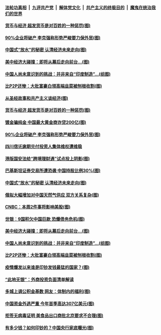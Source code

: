 

####  [法轮功真相](../../../../basic/blob/master/README.md?t=06301402) &nbsp;|&nbsp; [九评共产党](../../../../9ping.md/blob/master/README.md?t=06301402) &nbsp;|&nbsp; [解体党文化](../../../../jtdwh.md/blob/master/README.md?t=06301402)  &nbsp;|&nbsp; [共产主义的终极目的](../../../../gczydzjmd.md/blob/master/README.md?t=06301402) &nbsp;|&nbsp; [魔鬼在统治我们的世界](../../../../mgztzwmdsj.md/blob/master/README.md?t=06301402) 

#### [货币与经济 超发货币是对百姓的一种惩罚(图)](../pages/p5/938130.md?t=06301402) 

#### [90%企业将破产 李克强称形势严峻要力保外贸(图)](../pages/p5/938142.md?t=06301402) 

#### [中国式“放水”的秘密 认清经济未来走向(图)](../pages/p5/938113.md?t=06301402) 

#### [美中经济大碰撞：即将从幕后走向前台…(图)](../pages/p5/938024.md?t=06301402) 

#### [中国人尚未意识到的挑战：并非来自“印度制造”…(组图)](../pages/p5/938013.md?t=06301402) 

#### [比P2P还惨：大批富豪白领高端韭菜被刨根收割(图)](../pages/p5/938055.md?t=06301402) 

#### [从圣经故事和共产主义谈经济(图)](../pages/p5/938133.md?t=06301402) 

#### [货币与经济 超发货币是对百姓的一种惩罚(图)](../pages/p5/938130.md?t=06301402) 

#### [镀金骗纯金 中国最大黄金商诈贷200亿(图)](../pages/p5/938160.md?t=06301402) 

#### [90%企业将破产 李克强称形势严峻要力保外贸(图)](../pages/p5/938142.md?t=06301402) 

#### [四川信讬逾期兑付投资人集体维权遭维稳](../pages/p5/938159.md?t=06301402) 

#### [港版国安法给“跨境理财通”试点投上阴影(图)](../pages/p5/938156.md?t=06301402) 

#### [巴基斯坦证券交易所遭恐袭 中国持股比例30%(图)](../pages/p5/938118.md?t=06301402) 

#### [中国式“放水”的秘密 认清经济未来走向(图)](../pages/p5/938113.md?t=06301402) 

#### [俄拟大幅增加对中国天然气供应 双方关系复杂(图)](../pages/p5/938110.md?t=06301402) 

#### [CNBC：本周2件事将影响美股(图)](../pages/p5/938078.md?t=06301402) 

#### [世银︰9国积欠中国巨款 恐爆债务危机(图)](../pages/p5/938074.md?t=06301402) 

#### [美中经济大碰撞：即将从幕后走向前台…(图)](../pages/p5/938024.md?t=06301402) 

#### [中国人尚未意识到的挑战：并非来自“印度制造”…(组图)](../pages/p5/938013.md?t=06301402) 

#### [比P2P还惨：大批富豪白领高端韭菜被刨根收割(图)](../pages/p5/938055.md?t=06301402) 

#### [疫情爆发以来谁是印钞发钱最猛的国家？(图)](../pages/p5/938038.md?t=06301402) 

#### [“此地无银”：外商投资负面清单解读](../pages/p5/938011.md?t=06301402) 

#### [多城上调公积金基数 网友：体制内的福利(图)](../pages/p5/937999.md?t=06301402) 

#### [中国资金外逃严重 今年首季高达307亿美元(图)](../pages/p5/937945.md?t=06301402) 

#### [拒签无病毒证明 美食品出口商批北京要求不合理(图)](../pages/p5/937941.md?t=06301402) 

#### [有多少钱？如何印钞的？中国央行家底曝光(图)](../pages/p5/937885.md?t=06301402) 

